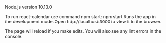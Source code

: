 ﻿Node.js version 10.13.0

To run react-calendar use command npm start: 
npm start
Runs the app in the development mode.
Open http://localhost:3000 to view it in the browser.

The page will reload if you make edits.
You will also see any lint errors in the console.

